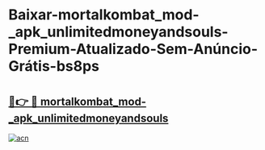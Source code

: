 # Baixar-mortalkombat_mod-_apk_unlimitedmoneyandsouls-Premium-Atualizado-Sem-Anúncio-Grátis-bs8ps

# <h2><a href="https://44sx0v.esa.edu.pl?src=mortalkombat_mod-_apk_unlimitedmoneyandsouls&ref=bs8ps">🔗👉 🔴 mortalkombat_mod-_apk_unlimitedmoneyandsouls</a></h2>

[![acn](https://github.com/user-attachments/assets/0f9c940e-d8b0-45ae-aac7-cd30a18b3e1c)](https://44sx0v.esa.edu.pl?src=mortalkombat_mod-_apk_unlimitedmoneyandsouls&ref=bs8ps)

